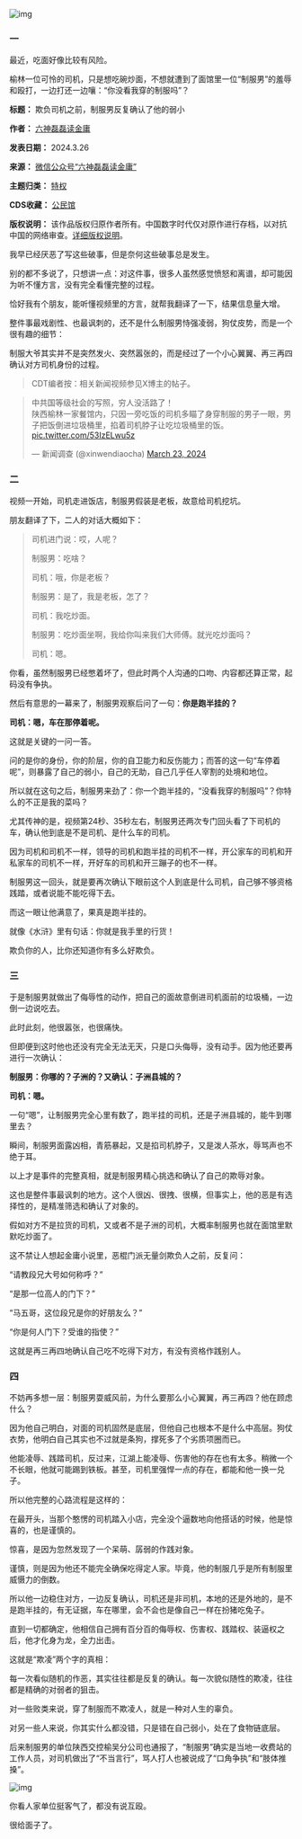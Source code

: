 ![img](https://chinadigitaltimes.net/chinese/files/2024/03/post-706260-6602e86d2e8f8.png)


### **一** 


最近，吃面好像比较有风险。


榆林一位可怜的司机，只是想吃碗炒面，不想就遭到了面馆里一位“制服男”的羞辱和殴打，一边打还一边嚷：“你没看我穿的制服吗”？




**标题：** 欺负司机之前，制服男反复确认了他的弱小  

**作者：** [六神磊磊读金庸](https://chinadigitaltimes.net/space/六神磊磊)  

**发表日期：** 2024.3.26  

**来源：** [微信公众号“六神磊磊读金庸”](https://web.archive.org/web/20240326152847/https://mp.weixin.qq.com/s/_a9whiWRC1TzdOu_LspuUw)  

**主题归类：** [特权](https://chinadigitaltimes.net/space/特权)  

**CDS收藏：** [公民馆](https://chinadigitaltimes.net/space/%E5%85%AC%E6%B0%91%E9%A6%86)  

**版权说明：** 该作品版权归原作者所有。中国数字时代仅对原作进行存档，以对抗中国的网络审查。[详细版权说明](https://chinadigitaltimes.net/chinese/copyright)。


我早已经厌恶了写这些破事，但是奈何这些破事总是发生。


别的都不多说了，只想讲一点：对这件事，很多人虽然感觉愤怒和离谱，却可能因为听不懂方言，没有完全看懂完整的过程。


恰好我有个朋友，能听懂视频里的方言，就帮我翻译了一下，结果信息量大增。


整件事最戏剧性、也最讽刺的，还不是什么制服男恃强凌弱，狗仗皮势，而是一个很有趣的细节：


制服大爷其实并不是突然发火、突然嚣张的，而是经过了一个小心翼翼、再三再四确认对方司机身份的过程。



> CDT编者按：相关新闻视频参见X博主的帖子。



> 中共国等级社会的写照，穷人没活路了！  
> 陕西榆林一家餐馆内，只因一旁吃饭的司机多瞄了身穿制服的男子一眼，男子把饭倒进垃圾桶里，掐着司机脖子让吃垃圾桶里的饭。 [pic.twitter.com/53IzELwu5z](https://t.co/53IzELwu5z)
> 
> 
> — 新闻调查 (@xinwendiaocha) [March 23, 2024](https://twitter.com/xinwendiaocha/status/1771679228301299722?ref_src=twsrc%5Etfw)



### **二** 


视频一开始，司机走进饭店，制服男假装是老板，故意给司机挖坑。


朋友翻译了下，二人的对话大概如下：



> 司机进门说：哎，人呢？
> 
> 
> 制服男：吃啥？
> 
> 
> 司机：哦，你是老板？
> 
> 
> 制服男：是了，我是老板，怎了？
> 
> 
> 司机：我吃炒面。
> 
> 
> 制服男：吃炒面坐啊，我给你叫来我们大师傅。就光吃炒面吗？
> 
> 
> 司机：嗯。


你看，虽然制服男已经憋着坏了，但此时两个人沟通的口吻、内容都还算正常，起码没有争执。


然后有意思的一幕来了，制服男观察后问了一句：**你是跑半挂的？** 


**司机：嗯，车在那停着呢。** 


这就是关键的一问一答。


问的是你的身份，你的阶层，你的自卫能力和反伤能力；而答的这一句“车停着呢”，则暴露了自己的弱小，自己的无助，自己几乎任人宰割的处境和地位。


所以就在这句之后，制服男来劲了：你一个跑半挂的，“没看我穿的制服吗”？你特么的不正是我的菜吗？


尤其传神的是，视频第24秒、35秒左右，制服男还两次专门回头看了下司机的车，确认他到底是不是司机、是什么车的司机。


因为司机和司机不一样，领导的司机和跑半挂的司机不一样，开公家车的司机和开私家车的司机不一样，开好车的司机和开三蹦子的也不一样。


制服男这一回头，就是要再次确认下眼前这个人到底是什么司机，自己够不够资格践踏，或者说能不能吃得下去。


而这一眼让他满意了，果真是跑半挂的。


就像《水浒》里有句话：你就是我手里的行货！


欺负你的人，比你还知道你有多么好欺负。


### **三** 


于是制服男就做出了侮辱性的动作，把自己的面故意倒进司机面前的垃圾桶，一边倒一边说吃去。


此时此刻，他很嚣张，也很痛快。


但即便到这时他也还没有完全无法无天，只是口头侮辱，没有动手。因为他还要再进行一次确认：


**制服男：你哪的？子洲的？又确认：子洲县城的？** 


**司机：嗯。** 


一句“嗯”，让制服男完全心里有数了，跑半挂的司机，还是子洲县城的，能牛到哪里去？


瞬间，制服男面露凶相，青筋暴起，又是掐司机脖子，又是泼人茶水，辱骂声也不绝于耳。


以上才是事件的完整真相，就是制服男精心挑选和确认了自己的欺辱对象。


这也是整件事最讽刺的地方。这个人很凶、很拽、很横，但事实上，他的恶是有选择性的，是精准筛选和确认了对象的。


假如对方不是拉货的司机，又或者不是子洲的司机，大概率制服男也就在面馆里默默吃炒面了。


这不禁让人想起金庸小说里，恶棍门派无量剑欺负人之前，反复问：


“请教段兄大号如何称呼？”


“是那一位高人的门下？”


“马五哥，这位段兄是你的好朋友么？”


“你是何人门下？受谁的指使？”


这就是再三再四地确认自己吃不吃得下对方，有没有资格作践别人。


### **四** 


不妨再多想一层：制服男耍威风前，为什么要那么小心翼翼，再三再四？他在顾虑什么？


因为他自己明白，对面的司机固然是底层，但他自己也根本不是什么中高层。狗仗衣势，他明白自己其实也不过就是条狗，撑死多了个劣质项圈而已。


他能凌辱、践踏司机，反过来，江湖上能凌辱、伤害他的存在也有太多。稍微一个不长眼，他就可能踢到铁板。甚至，司机里强悍一点的存在，都能和他一换一兑子。


所以他完整的心路流程是这样的：


在最开头，当那个憨愣的司机踏入小店，完全没个逼数地向他搭话的时候，他是惊喜的，也是谨慎的。


惊喜，是因为忽然发现了一个呆萌、孱弱的作践对象。


谨慎，则是因为他还不能完全确保吃得定人家。毕竟，他的制服几乎是所有制服里威慑力的倒数。


所以他一边稳住对方，一边反复确认，司机还是非司机，本地的还是外地的，是不是跑半挂的，有无证据，车在哪里，会不会也是像自己一样在扮猪吃兔子。


直到一切都确定，他相信自己拥有百分百的侮辱权、伤害权、践踏权、装逼权之后，他才化身为龙，全力出击。


这就是“欺凌”两个字的真相：


每一次看似随机的作恶，其实往往都是反复的确认。每一次貌似随性的欺凌，往往都是精确的对弱者的狙击。


对一些败类来说，穿了制服而不欺凌人，就是一种对人生的辜负。


对另一些人来说，你其实什么都没错，只是错在自己弱小，处在了食物链底层。


后来制服男的单位陕西交控榆吴分公司也通报了，“制服男”确实是当地一收费站的工作人员，对司机做出了“不当言行”，骂人打人也被说成了“口角争执”和“肢体推搡”。


![img](https://chinadigitaltimes.net/chinese/files/2024/03/post-706260-6602e86d4d487.)


你看人家单位挺客气了，都没有说互殴。


很给面子了。

